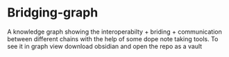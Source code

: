 # Bridging-graph

A knowledge graph showing the interoperabilty + briding + communication between different chains with the help of some dope note taking tools. 
To see it in graph view download obsidian and open the repo as a vault
